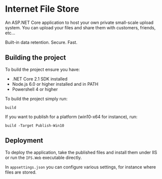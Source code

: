 # Internet File Store
An ASP.NET Core application to host your own private small-scale upload system. You can upload your files and share them with customers, friends, etc... 

Built-in data retention. Secure. Fast.

## Building the project
To build the project ensure you have:

- .NET Core 2.1 SDK installed
- Node.js 6.0 or higher installed and in PATH
- Powershell 4 or higher

To build the project simply run:

    build

If you want to publish for a platform (win10-x64 for instance), run:

    build -Target Publish-Win10

## Deployment
To deploy the application, take the published files and install them under IIS or run the `IFS.Web` executable directly. 

In `appsettings.json` you can configure various settings, for instance where files are stored.